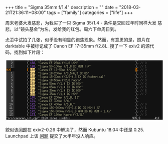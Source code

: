 +++
title = "Sigma 35mm f/1.4"
description = ""
date = "2018-03-21T21:36:11+08:00"
tags = ["family"]
categories = ["life"]
+++

周末老婆大发慈悲，为我买了一只 Sigma 35/1.4 - 条件是交回过年时同样大发
慈悲，以“镜头基金”为名，发给我的红包。周六下单周日到。

忐忑中试拍了几张，似乎没有明显的跑焦现象。然而，有意思的是，照片在
darktable 中被标记成了 Canon EF 17-35mm f/2.8L. 搜了一下 exiv2 的源代
码，找到如下片段：

![exiv2](/media/exiv2.png)

貌似该[问题](http://dev.exiv2.org/boards/3/topics/2473?r=2485)在
exiv2-0.26 中解决了，然而 Kubuntu 18.04 中还是 0.25. Launchpad 上该
[问题](https://bugs.launchpad.net/ubuntu/+source/exiv2/+bug/1715931)
提交了大半年没人响应。


